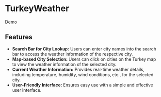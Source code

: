 # TurkeyWeather

[Demo](https://turkeyweather.netlify.app/)

## Features

- **Search Bar for City Lookup:** Users can enter city names into the search bar to access the weather information of the respective city.
- **Map-based City Selection:** Users can click on cities on the Turkey map to view the weather information of the selected city.
- **Current Weather Information:** Provides real-time weather details, including temperature, humidity, wind conditions, etc., for the selected city.
- **User-Friendly Interface:** Ensures easy use with a simple and effective user interface.
